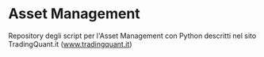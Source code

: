 
# Asset Management

Repository degli script per l'Asset Management con Python descritti nel sito TradingQuant.it (www.tradingquant.it)
